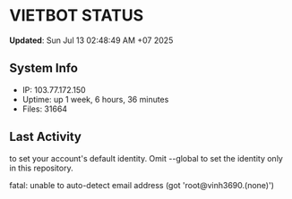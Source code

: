 # VIETBOT STATUS
**Updated**: Sun Jul 13 02:48:49 AM +07 2025

## System Info
- IP: 103.77.172.150
- Uptime: up 1 week, 6 hours, 36 minutes
- Files: 31664

## Last Activity

to set your account's default identity.
Omit --global to set the identity only in this repository.

fatal: unable to auto-detect email address (got 'root@vinh3690.(none)')
